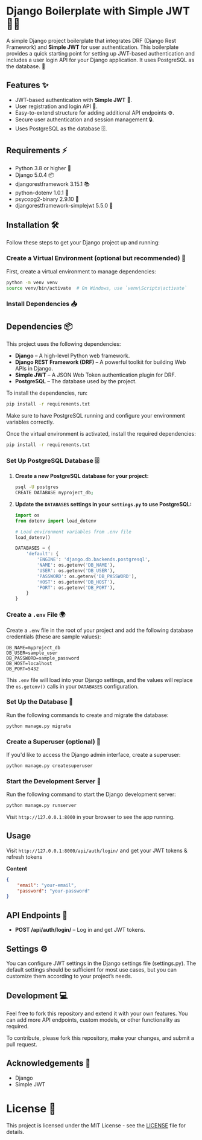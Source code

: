 
# Django Boilerplate with Simple JWT 🐍🔐

A simple Django project boilerplate that integrates DRF (Django Rest Framework) and **Simple JWT** for user authentication. This boilerplate provides a quick starting point for setting up JWT-based authentication and includes a user login API for your Django application. It uses PostgreSQL as the database. 🚀

## Features ✨

- JWT-based authentication with **Simple JWT** 🔑.
- User registration and login API 📝.
- Easy-to-extend structure for adding additional API endpoints ⚙️.
- Secure user authentication and session management 🔒.
- Uses PostgreSQL as the database 🗄️.

## Requirements ⚡

- Python 3.8 or higher 🐍
- Django 5.0.4 📦
- djangorestframework 3.15.1 📚
- python-dotenv 1.0.1 🌿
- psycopg2-binary 2.9.10 🍄
- djangorestframework-simplejwt 5.5.0 🔑

## Installation 🛠️

Follow these steps to get your Django project up and running:

### Create a Virtual Environment (optional but recommended) 🌱

First, create a virtual environment to manage dependencies:

```bash
python -m venv venv
source venv/bin/activate  # On Windows, use `venv\Scripts\activate`
```

### Install Dependencies 📥


## Dependencies 📦

This project uses the following dependencies:

- **Django** – A high-level Python web framework.
- **Django REST Framework (DRF)** – A powerful toolkit for building Web APIs in Django.
- **Simple JWT** – A JSON Web Token authentication plugin for DRF.
- **PostgreSQL** – The database used by the project.

To install the dependencies, run:
```bash
pip install -r requirements.txt
```

Make sure to have PostgreSQL running and configure your environment variables correctly.


Once the virtual environment is activated, install the required dependencies:

```bash
pip install -r requirements.txt
```

### Set Up PostgreSQL Database 🗄️

1. **Create a new PostgreSQL database for your project:**

   ```bash
   psql -U postgres
   CREATE DATABASE myproject_db;
   ```

2. **Update the `DATABASES` settings in your `settings.py` to use PostgreSQL:**

   ```python
   import os
   from dotenv import load_dotenv

   # Load environment variables from .env file
   load_dotenv()

   DATABASES = {
       'default': {
           'ENGINE': 'django.db.backends.postgresql',
           'NAME': os.getenv('DB_NAME'),
           'USER': os.getenv('DB_USER'),
           'PASSWORD': os.getenv('DB_PASSWORD'),
           'HOST': os.getenv('DB_HOST'),
           'PORT': os.getenv('DB_PORT'),
       }
   }
   ```

### Create a `.env` File 🌍

Create a `.env` file in the root of your project and add the following database credentials (these are sample values):

```env
DB_NAME=myproject_db
DB_USER=sample_user
DB_PASSWORD=sample_password
DB_HOST=localhost
DB_PORT=5432
```

This `.env` file will load into your Django settings, and the values will replace the `os.getenv()` calls in your `DATABASES` configuration.

### Set Up the Database 🔧

Run the following commands to create and migrate the database:

```bash
python manage.py migrate
```

### Create a Superuser (optional) 👑

If you'd like to access the Django admin interface, create a superuser:

```bash
python manage.py createsuperuser
```

### Start the Development Server 🚀

Run the following command to start the Django development server:

```bash
python manage.py runserver
```

Visit `http://127.0.0.1:8000` in your browser to see the app running.

## Usage

Visit `http://127.0.0.1:8000/api/auth/login/` and get your JWT tokens & refresh tokens

**Content**
```json
{
    "email": "your-email",
    "password": "your-password"
}
```

## API Endpoints 📡

- **POST /api/auth/login/** – Log in and get JWT tokens.

## Settings ⚙️

You can configure JWT settings in the Django settings file (settings.py). The default settings should be sufficient for most use cases, but you can customize them according to your project’s needs.

## Development 💻

Feel free to fork this repository and extend it with your own features. You can add more API endpoints, custom models, or other functionality as required.

To contribute, please fork this repository, make your changes, and submit a pull request.

## Acknowledgements 🙏

- Django
- Simple JWT

# License 📄

This project is licensed under the MIT License - see the [LICENSE](LICENSE) file for details.
